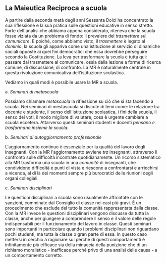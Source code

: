 ## La Maieutica Reciproca a scuola

A partire dalla seconda metà degli anni Sessanta Dolci ha concentrato la sua riflessione e la sua pratica sulle questioni educative in senso stretto. Forte dell'analisi che abbiamo appena considerato, riteneva che la scuola fosse viziata da un problema di fondo: il prevalere del _trasmettere_ sul _comunicare_. E poiché, come abbiamo visto, il _trasmettere_ è legato al _dominio_, la scuola gli appariva come una istituzione al servizio di dinamiche sociali opposte ai quei fini democratici che essa dovrebbe perseguire secondo la Costituzione. La leva per trasformare la scuola è tutta qui: passare dal trasmettere al comunicare, ossia dalla lezione a forme di ricerca comune, di discussione, di confronto. La MR è naturalmente centrale in questa rivoluzione comunicativa dell'istituzione scolastica.

Vediamo in quali modi è possibile usare la MR a scuola.

a. _Seminari di metascuola_

Possiamo chiamare _metascuola_ la riflessione su ciò che si sta facendo a scuola. Nei seminari di mestascuola si discute di temi come: le relazione tra docente e studente, il senso dell'istituzione scolastica, i fini della scuola, il senso dei voti, il modo migliore di valutare, cosa è urgente cambiare a scuola eccetera. Attarverso questi seminari studenti e docenti _pensano e trasformano insieme la scuola_.

b. _Seminari di autoggiornamento professionale_

L'aggiornamento continuo è essenziale per la qualità del lavoro degli insegnanti. Con la MR l'aggiornamento avviene _tra_ insegnanti, attraverso il confronto sulle difficoltà incontrate quotidianamente. Un ricorso sistematico alla MR trasforma una scuola in una _comunità_ di insegnanti, che condividono difficoltà e punti di vista e riescono a confrontarsi e arricchirsi a vicenda, al di là dei momenti sempre più burocratici delle riunioni degli organi collegiali.

c. _Seminari disciplinari_

Le questioni disciplinari a scuola sono usualmente affrontate con le sanzioni, comminate dal Consiglio di classe nei casi più gravi. È un procedimento che esclude del tutto la comunità rappresentata dalla classe. Con la MR invece le questioni disciplinari vengono discusse da tutta la classe, anche per giungere a comprendere il senso e il valore delle regole indispensabili per il funzionamento del lavoro in classe. Questi seminari sono importanti in particolare quando i problemi disciplinari non riguardano pochi studenti, ma tutta la classe o gran parte di essa. In questo caso mettersi in cerchio a ragionare sul perché di questi comportamenti è infinitamente più efficace sia della minaccia della punizione che di un richiamo moralistico - inefficace perché privo di una analisi delle causa - a un comportamento corretto.
